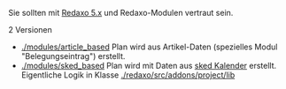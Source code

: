 Sie sollten mit [Redaxo 5.x](https://redaxo.org) und Redaxo-Modulen vertraut sein.

2 Versionen

* [./modules/article_based](./modules/article_based) Plan wird aus Artikel-Daten (spezielles Modul "Belegungseintrag") erstellt.
* [./modules/sked_based](./modules/sked_based) Plan wird mit Daten aus [sked Kalender](https://github.com/FriendsOfREDAXO/sked) erstellt.  Eigentliche Logik in Klasse [./redaxo/src/addons/project/lib]()
